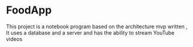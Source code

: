 # FoodApp
This project is a notebook program based on the architecture mvp written , It uses a database and a server and has the ability to stream YouTube videos
